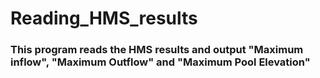 # Reading_HMS_results

### This program reads the HMS results and output "Maximum inflow", "Maximum Outflow" and "Maximum Pool Elevation"
